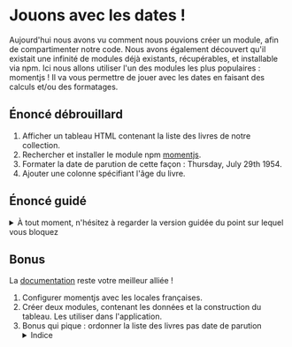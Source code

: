 # Jouons avec les dates !

Aujourd'hui nous avons vu comment nous pouvions créer un module, afin de compartimenter notre code. Nous avons également découvert qu'il existait une infinité de modules déjà existants, récupérables, et installable via npm. Ici nous allons utiliser l'un des modules les plus populaires : momentjs !
Il va vous permettre de jouer avec les dates en faisant des calculs et/ou des formatages.

## Énoncé débrouillard

1. Afficher un tableau HTML contenant la liste des livres de notre collection.
2. Rechercher et installer le module npm [momentjs](https://momentjs.com/docs/).
3. Formater la date de parution de cette façon : Thursday, July 29th 1954.
4. Ajouter une colonne spécifiant l'âge du livre.

## Énoncé guidé

<details><summary>À tout moment, n'hésitez à regarder la version guidée du point sur lequel vous bloquez</summary>

1. Nous avons un tableau d'objets javascript contenant différentes clé/valeur. Je crois que nous avons vu comment boucler sur un tableau non ? Ensuite il suffit de créer une ligne de tableau par élément !
2. Nous avons vu cela en cours aujourd'hui, attention avec le fichier package.json !
3. Heureusement la [documentation](https://momentjs.com/docs/) est là, il ya surement une fonction qui permet de formatter les dates.
4. Ici pareil, je suis sûr que momentjs va pouvoir nous aider. En même temps c'est un peu le but de ce challenge ;)

</details>

## Bonus

La [documentation](https://momentjs.com/docs/) reste votre meilleur alliée !

1. Configurer momentjs avec les locales françaises.
2. Créer deux modules, contenant les données et la construction du tableau. Les utiliser dans l'application.
3. Bonus qui pique : ordonner la liste des livres pas date de parution<details><summary>Indice</summary>Regardez du côté de array.sort</details>
